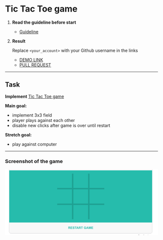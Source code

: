 # Tic Tac Toe game

1. **Read the guideline before start**

    - [Guideline](https://github.com/mate-academy/js_task-DOM-guideline)

2. **Result**

   Replace `<your_account>` with your Github username in the links

    - [DEMO LINK](https://andreas-just.github.io/js_tic-tac-toe/)
    - [PULL REQUEST](https://github.com/Andreas-Just/js_tic-tac-toe/pull/1)

___
## Task

**Implement** [Tic Tac Toe game](https://en.wikipedia.org/wiki/Tic-tac-toe)

**Main goal:**

- implement 3x3 field
- player plays against each other
- disable new clicks after game is over until restart

**Stretch goal:**

- play against computer

___
### Screenshot of the game
![screenshot](./src/images/game.png)
